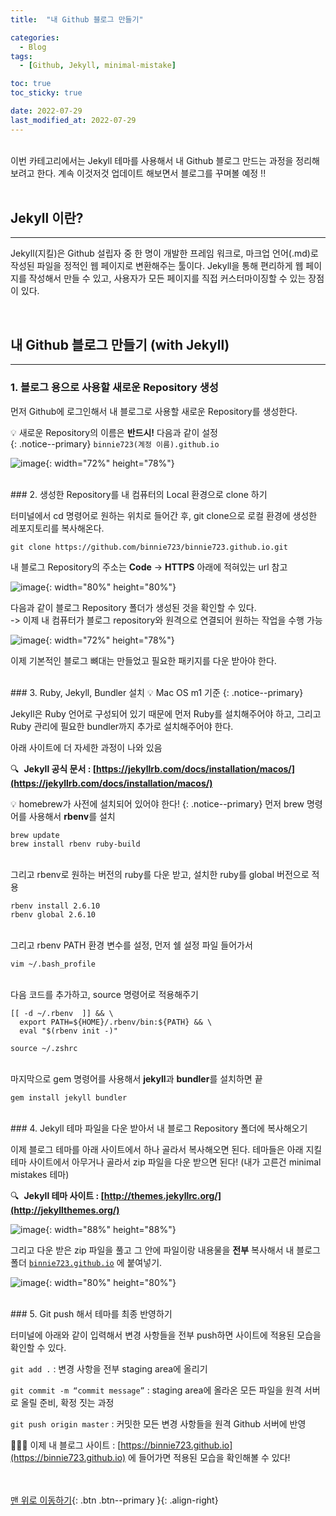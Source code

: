 ```yaml
---
title:  "내 Github 블로그 만들기" 

categories:
  - Blog
tags:
  - [Github, Jekyll, minimal-mistake]

toc: true
toc_sticky: true

date: 2022-07-29
last_modified_at: 2022-07-29
---
```



<br/> 
이번 카테고리에서는 Jekyll 테마를 사용해서 내 Github 블로그 만드는 과정을 정리해보려고 한다. 계속 이것저것 업데이트 해보면서 블로그를 꾸며볼 예정 !!
<br/><br/> 


## Jekyll 이란?
---

Jekyll(지킬)은 Github 설립자 중 한 명이 개발한 프레임 워크로, 마크업 언어(.md)로 작성된 파일을 정적인 웹 페이지로 변환해주는 툴이다. Jekyll을 통해 편리하게 웹 페이지를 작성해서 만들 수 있고, 사용자가 모든 페이지를 직접 커스터마이징할 수 있는 장점이 있다. 


<br/> 

## 내 Github 블로그 만들기 (with Jekyll)
---

### 1. 블로그 용으로 사용할 새로운 Repository 생성

먼저 Github에 로그인해서 내 블로그로 사용할 새로운 Repository를 생성한다.  

💡 새로운 Repository의 이름은 **반드시!** 다음과 같이 설정   
{: .notice--primary} 
 `binnie723(계정 이름).github.io`  

![image](https://user-images.githubusercontent.com/86834982/181670337-1f5b145f-1f10-4362-b977-202d0359022f.png){: width="72%" height="78%"}

<br/> 
### 2. 생성한 Repository를 내 컴퓨터의 Local 환경으로 clone 하기

터미널에서 cd 명령어로 원하는 위치로 들어간 후, git clone으로 로컬 환경에 생성한 레포지토리를 복사해온다.

`git clone https://github.com/binnie723/binnie723.github.io.git`

내 블로그 Repository의 주소는  **Code** -> **HTTPS** 아래에 적혀있는 url 참고

![image](https://user-images.githubusercontent.com/86834982/181670802-9bc91f66-18f9-4afa-a75f-66f66a0a884a.png){: width="80%" height="80%"}

다음과 같이 블로그 Repository 폴더가 생성된 것을 확인할 수 있다.  
-> 이제 내 컴퓨터가 블로그 repository와 원격으로 연결되어 원하는 작업을 수행 가능 

![image](https://user-images.githubusercontent.com/86834982/181670860-8937ff5c-aaf9-4996-ba53-3a134851b374.png){: width="72%" height="78%"}

이제 기본적인 블로그 뼈대는 만들었고 필요한 패키지를 다운 받아야 한다.


<br/> 
### 3. Ruby, Jekyll, Bundler 설치
💡 Mac OS m1 기준
{: .notice--primary} 


Jekyll은 Ruby 언어로 구성되어 있기 때문에 먼저 Ruby를 설치해주어야 하고, 그리고 Ruby 관리에 필요한 bundler까지 추가로 설치해주어야 한다. 

아래 사이트에 더 자세한 과정이 나와 있음

🔍  **Jekyll 공식 문서 : [https://jekyllrb.com/docs/installation/macos/](https://jekyllrb.com/docs/installation/macos/)**

💡 homebrew가 사전에 설치되어 있어야 한다!
{: .notice--primary} 
먼저 brew 명령어를 사용해서 **rbenv**를 설치
```
brew update
brew install rbenv ruby-build
```
<br/> 그리고 rbenv로 원하는 버전의 ruby를 다운 받고, 설치한 ruby를 global 버전으로 적용
```
rbenv install 2.6.10
rbenv global 2.6.10
```
<br/> 그리고 rbenv PATH 환경 변수를 설정, 먼저 쉘 설정 파일 들어가서
```
vim ~/.bash_profile 
```
<br/> 다음 코드를 추가하고, source 명령어로 적용해주기
```
[[ -d ~/.rbenv  ]] && \
  export PATH=${HOME}/.rbenv/bin:${PATH} && \
  eval "$(rbenv init -)"
```

```
source ~/.zshrc
```
<br/> 마지막으로 gem 명령어를 사용해서 **jekyll**과 **bundler**를 설치하면 끝
```
gem install jekyll bundler
```



<br/> 
### 4. Jekyll 테마 파일을 다운 받아서 내 블로그 Repository 폴더에 복사해오기

이제 블로그 테마를 아래 사이트에서 하나 골라서 복사해오면 된다. 테마들은 아래 지킬 테마 사이트에서 아무거나 골라서 zip 파일을 다운 받으면 된다! (내가 고른건 minimal mistakes 테마)

🔍  **Jekyll 테마 사이트 : [http://themes.jekyllrc.org/](http://jekyllthemes.org/)**

![image](https://user-images.githubusercontent.com/86834982/181670910-33f009e1-d461-4d7d-be8b-709b472da56b.png){: width="88%" height="88%"}

그리고 다운 받은 zip 파일을 풀고 그 안에 파일이랑 내용물을 **전부** 복사해서 내 블로그 폴더 [`binnie723.github.io`](http://binnie723.github.io) 에 붙여넣기. 

![image](https://user-images.githubusercontent.com/86834982/181670954-3701248d-a1b8-4fc9-951b-9185b5d17555.png){: width="80%" height="80%"}


<br/> 
### 5. Git push 해서 테마를 최종 반영하기

터미널에 아래와 같이 입력해서 변경 사항들을 전부 push하면 사이트에 적용된 모습을 확인할 수 있다.


`git add .` : 변경 사항을 전부 staging area에 올리기

`git commit -m “commit message”` : staging area에 올라온 모든 파일을 원격 서버로 올릴 준비, 확정 짓는 과정

`git push origin master` : 커밋한 모든 변경 사항들을 원격 Github 서버에 반영

 💁🏻‍♀️ 이제 내 블로그 사이트 :  [https://binnie723.github.io](https://binnie723.github.io) 에 들어가면 적용된 모습을 확인해볼 수 있다!
 

<br/><br/>
[맨 위로 이동하기](#){: .btn .btn--primary }{: .align-right}
